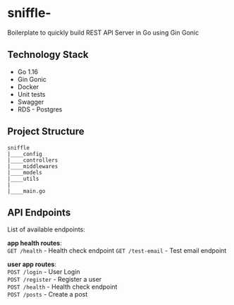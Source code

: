 # sniffle-
Boilerplate to quickly build REST API Server in Go using Gin Gonic

## Technology Stack

 - Go 1.16
 - Gin Gonic
 - Docker 
 - Unit tests
 - Swagger
 - RDS - Postgres

## Project Structure

```
sniffle
|____config
|____controllers
|____middlewares
|____models
|____utils
|
|____main.go
```


## API Endpoints

List of available endpoints:

**app health routes**:\
`GET /health` - Health check endpoint
`GET /test-email` - Test email endpoint

**user app routes**:\
`POST /login` - User Login\
`POST /register` - Register a user\
`POST /health` - Health check endpoint\
`POST /posts` - Create a post

